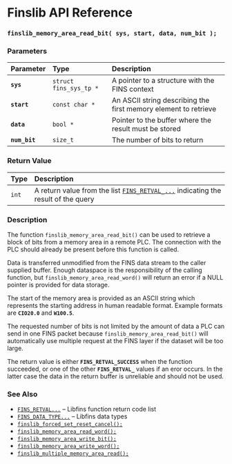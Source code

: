 # Finslib API Reference

### `finslib_memory_area_read_bit( sys, start, data, num_bit );`

### Parameters

| Parameter | Type | Description |
| :--- | :--- | :--- |
|**`sys`**|`struct fins_sys_tp *`|A pointer to a structure with the FINS context|
|**`start`**|`const char *`|An ASCII string describing the first memory element to retrieve|
|**`data`**|`bool *`|Pointer to the buffer where the result must be stored|
|**`num_bit`**|`size_t`|The number of bits to return|

### Return Value

| Type | Description |
| :--- | :--- |
|`int`|A return value from the list [`FINS_RETVAL_...`](fins_retval.md) indicating the result of the query|

### Description

The function `finslib_memory_area_read_bit()` can be used to retrieve a block of bits from a memory area in a remote PLC. The connection with the PLC should already be present before this function is called.

Data is transferred unmodified from the FINS data stream to the caller supplied buffer.  Enough dataspace is the responsibility of the calling function, but `finslib_memory_area_read_word()` will return an error if a NULL pointer is provided for data storage.

The start of the memory area is provided as an ASCII string which represents the starting address in human readable format. Example formats are **`CIO20.0`** and **`W100.5`**.

The requested number of bits is not limited by the amount of data a PLC can send in one FINS packet because `finslib_memory_area_read_bit()` will automatically use multiple request at the FINS layer if the dataset will be too large.

The return value is either **`FINS_RETVAL_SUCCESS`** when the function succeeded, or one of the other **`FINS_RETVAL_`** values if an eror occurs. In the latter case the data in the return buffer is unreliable and should not be used.

### See Also

* [`FINS_RETVAL...`](fins_retval.md) &ndash; Libfins function return code list
* [`FINS_DATA_TYPE...`](fins_data_type.md) &ndash; Libfins data types
* [`finslib_forced_set_reset_cancel();`](finslib_forced_set_reset_cancel.md)
* [`finslib_memory_area_read_word();`](finslib_memory_area_read_word.md)
* [`finslib_memory_area_write_bit();`](finslib_memory_area_write_bit.md)
* [`finslib_memory_area_write_word();`](finslib_memory_area_write_word.md)
* [`finslib_multiple_memory_area_read();`](finslib_multiple_memory_area_read.md)
